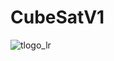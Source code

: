 # CubeSatV1

![tlogo_lr](https://github.com/edgeflyte/CubeSatV1/assets/153346925/72b64e33-04ea-4378-be52-08c55d925c13)
